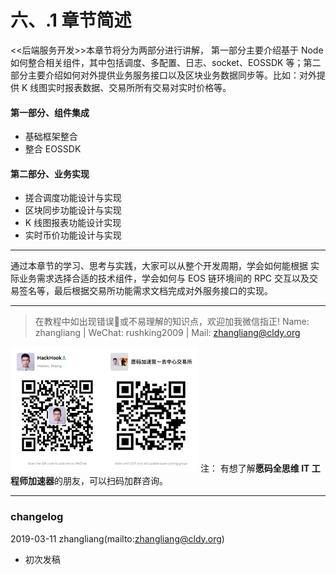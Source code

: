 # 六、.1 章节简述

<<后端服务开发>>本章节将分为两部分进行讲解， 第一部分主要介绍基于 Node 如何整合相关组件，其中包括调度、多配置、日志、socket、EOSSDK 等；第二部分主要介绍如何对外提供业务服务接口以及区块业务数据同步等。比如：对外提供 K 线图实时报表数据、交易所所有交易对实时价格等。

#### 第一部分、组件集成

*   基础框架整合
*   整合 EOSSDK

#### 第二部分、业务实现

*   搓合调度功能设计与实现
*   区块同步功能设计与实现
*   K 线图报表功能设计实现
*   实时币价功能设计与实现

* * *

通过本章节的学习、思考与实践，大家可以从整个开发周期，学会如何能根据 实际业务需求选择合适的技术组件，学会如何与 EOS 链环境间的 RPC 交互以及交易签名等，最后根据交易所功能需求文档完成对外服务接口的实现。

* * *

> 在教程中如出现错误🐛或不易理解的知识点，欢迎加我微信指正! Name: zhangliang | WeChat: rushking2009 | Mail: zhangliang@cldy.org

![](img/9c507c40d372f5692d061c802a44deb2.jpg)![](img/aab6c923225b0a35b6580de17534641d.jpg) 注： 有想了解**愿码全思维 IT 工程师加速器**的朋友，可以扫码加群咨询。

* * *

### **changelog**

2019-03-11 zhangliang(mailto:zhangliang@cldy.org)

*   初次发稿